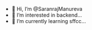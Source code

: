 - 👋 Hi, I’m @SaranrajManureva
- 👀 I’m interested in backend...
- 🌱 I’m currently learning sffcc...


<!---
SaranrajManureva/SaranrajManureva is a ✨ special ✨ repository because its `README.md` (this file) appears on your GitHub profile.
You can click the Preview link to take a look at your changes.
--->
